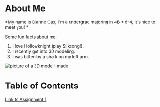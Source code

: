 
# About Me
*My name is Dianne Cao, I'm a undergrad majoring in 4B + 6-4, it's nice to meet you! *

Some fun facts about me:
1. I love Hollowknight (play Silksong!).
2. I recently got into 3D modeling.
3. I was bitten by a shark on my left arm.

![picture of a 3D model I made](/Users/dianne/Desktop/MIT/61040-portfolio/3dmodel.jpg)


# Table of Contents
[Link to Assignment 1](assignments/assignment1.md)
